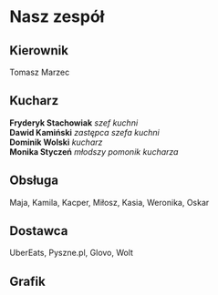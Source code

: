 # Nasz zespół

## Kierownik
Tomasz Marzec

## Kucharz

**Fryderyk Stachowiak** *szef kuchni*
  <br/>
**Dawid Kamiński** *zastępca szefa kuchni*
  <br/>
  **Dominik Wolski** *kucharz*
    <br/>
    **Monika Styczeń** *młodszy pomonik kucharza*


## Obsługa

Maja, Kamila, Kacper, Miłosz, Kasia, Weronika, Oskar

## Dostawca

UberEats, Pyszne.pl, Glovo, Wolt

## Grafik

